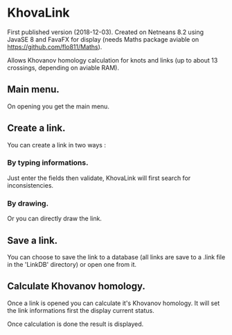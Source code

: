 # KhovaLink
First published version (2018-12-03).
Created on Netneans 8.2 using JavaSE 8 and FavaFX for display (needs Maths package aviable on https://github.com/flo811/Maths).

Allows Khovanov homology calculation for knots and links (up to about 13 crossings, depending on aviable RAM).

## Main menu.
On opening you get the main menu.


## Create a link.
You can create a link in two ways :


### By typing informations.
Just enter the fields then validate, KhovaLink will first search for inconsistencies.


### By drawing.
Or you can directly draw the link.


## Save a link.
You can choose to save the link to a database (all links are save to a .link file in the 'LinkDB' directory) or open one from it.


## Calculate Khovanov homology.
Once a link is opened you can calculate it's Khovanov homology.
It will set the link informations first the display current status.


Once calculation is done the result is displayed.
